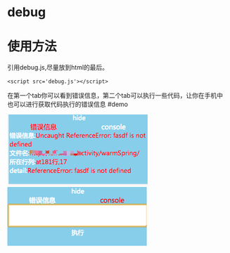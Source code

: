# debug

# 使用方法 
引用debug.js,尽量放到html的最后。
  ```code 
  <script src='debug.js'></script>
  ```
  在第一个tab你可以看到错误信息，第二个tab可以执行一些代码，让你在手机中也可以进行获取代码执行的错误信息
  #demo
  
  ![效果图](https://github.com/henrY2Young/debug/blob/master/img/WX20180803-170251.png)
   ![效果图](https://github.com/henrY2Young/debug/blob/master/img/WX20180803-170310.png)
